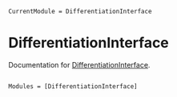 ```@meta
CurrentModule = DifferentiationInterface
```

# DifferentiationInterface

Documentation for [DifferentiationInterface](https://github.com/gdalle/DifferentiationInterface.jl).

```@index
```

```@autodocs
Modules = [DifferentiationInterface]
```
